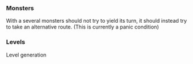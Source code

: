 ### Monsters
With a several monsters should not try to yield its turn, it should instead try to take an alternative route. (This is currently a panic condition)

### Levels
Level generation
